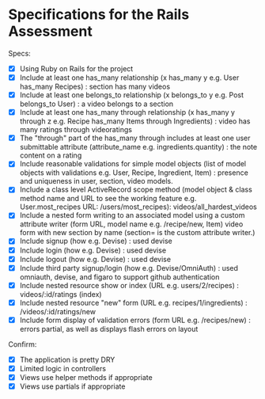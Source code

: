 # Specifications for the Rails Assessment

Specs:
- [x] Using Ruby on Rails for the project
- [x] Include at least one has_many relationship (x has_many y e.g. User has_many Recipes) : section has many videos
- [x] Include at least one belongs_to relationship (x belongs_to y e.g. Post belongs_to User) : a video belongs to a section
- [x] Include at least one has_many through relationship (x has_many y through z e.g. Recipe has_many Items through Ingredients) : video has many ratings through videoratings
- [x] The "through" part of the has_many through includes at least one user submittable attribute (attribute_name e.g. ingredients.quantity) : the note content on a rating
- [x] Include reasonable validations for simple model objects (list of model objects with validations e.g. User, Recipe, Ingredient, Item) : presence and uniqueness in user, section, video models.
- [x] Include a class level ActiveRecord scope method (model object & class method name and URL to see the working feature e.g. User.most_recipes URL: /users/most_recipes): videos/all_hardest_videos
- [x] Include a nested form writing to an associated model using a custom attribute writer (form URL, model name e.g. /recipe/new, Item) video form with new section by name (section= is the custom attribute writer.)
- [x] Include signup (how e.g. Devise) : used devise
- [x] Include login (how e.g. Devise) : used devise
- [x] Include logout (how e.g. Devise) : used devise
- [x] Include third party signup/login (how e.g. Devise/OmniAuth) : used omniauth, devise, and figaro to support github authentication
- [x] Include nested resource show or index (URL e.g. users/2/recipes) : videos/:id/ratings (index)
- [x] Include nested resource "new" form (URL e.g. recipes/1/ingredients) : /videos/:id/ratings/new
- [x] Include form display of validation errors (form URL e.g. /recipes/new) : errors partial, as well as displays flash errors on layout

Confirm:
- [x] The application is pretty DRY
- [x] Limited logic in controllers
- [x] Views use helper methods if appropriate
- [x] Views use partials if appropriate
